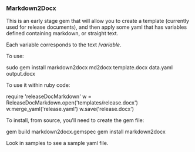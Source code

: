 ### Markdown2Docx

This is an early stage gem that will allow you to create a template (currently used for release documents), and then apply some yaml that has variables defined containing markdown, or straight text.

Each variable corresponds to the text $/variable$.

To use:

  sudo gem install markdown2docx
  md2docx template.docx data.yaml output.docx

To use it within ruby code:

  require 'releaseDocMarkdown'
  w = ReleaseDocMarkdown.open('templates/release.docx')
  w.merge\_yaml('release.yaml')
  w.save('release.docx')

To install, from source, you'll need to create the gem file:

gem build markdown2docx.gemspec
gem install markdown2docx

Look in samples to see a sample yaml file.
